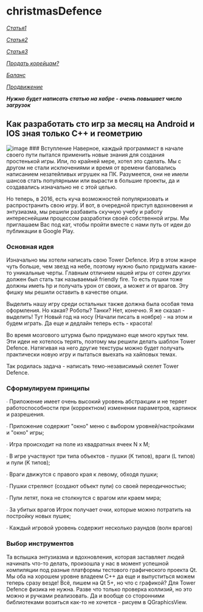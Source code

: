# christmasDefence

[*Статья1*](https://habrahabr.ru/post/247651/)

[*Статья2*](https://habrahabr.ru/post/136725/)

[*Статья3*](https://habrahabr.ru/post/133897/)

[*Продать корейцам?*](https://habrahabr.ru/post/112565/)

[*Баланс*](https://habrahabr.ru/post/173913/)

[*Продвижение*](https://habrahabr.ru/sandbox/55733/)

**_Нужно будет написать статью на хабре - очень повышает число загрузок_**

## Как разработать сто игр за месяц на Android и IOS зная только C++ и геометрию

<img src="http://photos4.meetupstatic.com/photos/event/e/5/5/8/global_79138712.jpeg" alt="image"/>
### Вступление
  Наверное, каждый программист в начале своего пути пытался применить новые знания для создания простенькой игры. Или, по крайней мере, хотел это сделать. Мы с другом не стали исключениями и время от времени баловались написанием незатейливых игрушек на ПК. Разумеется, они не имели шансов стать популярными или вырасти в большие проекты, да и создавались изначально не с этой целью. 

  Но теперь, в 2016,  есть  куча возможностей популяризовать и распространить свою игру. И вот, в очередной приступ вдохновения и энтузиазма, мы решили разбавить скучную учебу и работу интереснейшим процессом разработки своей собственной игры. Мы приглашаем Вас под кат, чтобы пройти вместе с нами путь от идеи до публикации в Google Play.<cut />

### Основная идея

  Изначально мы хотели написать свою Tower Defence. Игр в этом жанре чуть больше, чем звезд на небе, поэтому нужно было придумать какие-то уникальные черты. Главным отличием нашей игры от сотен других должен был стать так называемый friendly fire. То есть пушки тоже должны иметь hp и получать урон от своих, а может и от врагов. Эту фишку мы решили оставить в качестве опции.
 
 Выделить нашу игру среди остальных также должна была особая тема оформления. Но какая? Роботы? Танки? Нет, конечно. Я же сказал - выделить! Тут Новый год на носу (Начали писать в ноябре) - на этом и будем играть. Да еще и дедлайн теперь есть - красота!
 
 Во время мозгового штурма было придумано еще много крутых тем. Эти идеи не хотелось терять, поэтому мы решили делать шаблон Tower Defence. Натягивая на него другие текстуры можно будет получать практически новую игру и пытаться выехать на хайповых темах.
  
  Так родилась задача - написать темо-независимый скелет Tower Defence. 

### Сформулируем принципы

  ∙ Приложение имеет очень высокий уровень абстракции и не теряет работоспособности при (корректном) изменении параметров, картинок и разрешения. 

  ∙ Приложение содержит "окно" меню с выбором уровней/настройками и "окно" игры;
  
  ∙ Игра происходит на поле из квадратных ячеек N x M;
  
  ∙ В игре участвуют три типа объектов - пушки (K типов), враги (L типов) и пули (K типов);
  
  ∙ Враги движутся с правого края к левому, обходя пушки;
  
  ∙ Пушки стреляют (создают объект пули) со своей переодичностью;
  
  ∙ Пули летят, пока не столкнутся с врагом или краем мира;
  
  ∙ За убитых врагов Игрок получает очки, которые можно потратить на постройку новых пушек;
  
  ∙ Каждый игровой уровень содержит несколько раундов (волн врагов)

### Выбор инструментов

  Та вспышка энтузиазма и вдохновления, которая заставляет людей начинать что-то делать, произошла у нас в момент успешной компиляции под разные платформы тестового графического проекта Qt. Мы оба на хорошем уровне владеем C++ да еще и выпуститься можем теперь сразу везде! Всё, пишем на Qt 5+, но что с графикой? Для Tower Defence физика не нужна. Разве что только проверка коллизий, но это можно и ручками реализовать. Да и вообще со сторонними библиотеками возиться как-то не хочется - рисуем в QGraphicsView.

 
